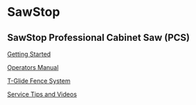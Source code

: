 # SawStop

## SawStop Professional Cabinet Saw \(PCS\)

[Getting Started](https://drive.google.com/open?id=1uNxufF2D_sIeUUZ9ADy_mIctH4-KHZR4)

[Operators Manual](https://drive.google.com/open?id=16iyUeL_b0hr7jvxnpHpZZdD4g2r0IW9j)

[T-Glide Fence System](https://www.sawstop.com/images/uploads/manuals/Manual_PCS_TGP2.pdf)

[Service Tips and Videos](https://www.sawstop.com/support/service-tips/all-videos)

